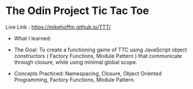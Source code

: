 # The Odin Project Tic Tac Toe

Live Link : https://mikehoffm.github.io/TTT/

- What I learned:

- The Goal: To create a functioning game of TTC using JavaScript object constructors ( Factory Functions, Module Pattern ) that communicate through closure, while using minimal global scope.

- Concepts Practiced: Namespacing, Closure, Object Oriented Programming, Factory Functions, Module Pattern.

